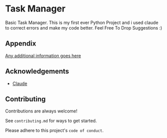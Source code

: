 
# Task Manager
Basic Task Manager. This is my first ever Python Project and i used claude to correct errors and make my code better.
Feel Free To Drop Suggestions :)


## Appendix

[Any additional information goes here](https://roadmap.sh/projects/task-tracker)


## Acknowledgements

 - [Claude](https://claude.ai/)
 
 

## Contributing

Contributions are always welcome!

See `contributing.md` for ways to get started.

Please adhere to this project's `code of conduct`.


